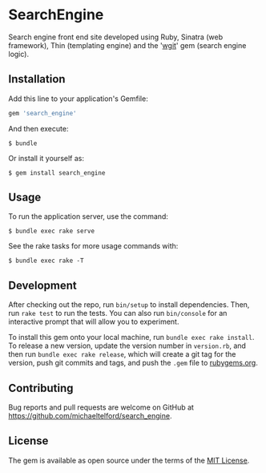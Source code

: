# SearchEngine

Search engine front end site developed using Ruby, Sinatra (web framework), Thin (templating engine) and the '[wgit](https://github.com/michaeltelford/wgit)' gem (search engine logic).

## Installation

Add this line to your application's Gemfile:

```ruby
gem 'search_engine'
```

And then execute:

    $ bundle

Or install it yourself as:

    $ gem install search_engine

## Usage

To run the application server, use the command:

    $ bundle exec rake serve

See the rake tasks for more usage commands with:

    $ bundle exec rake -T

## Development

After checking out the repo, run `bin/setup` to install dependencies. Then, run `rake test` to run the tests. You can also run `bin/console` for an interactive prompt that will allow you to experiment.

To install this gem onto your local machine, run `bundle exec rake install`. To release a new version, update the version number in `version.rb`, and then run `bundle exec rake release`, which will create a git tag for the version, push git commits and tags, and push the `.gem` file to [rubygems.org](https://rubygems.org).

## Contributing

Bug reports and pull requests are welcome on GitHub at https://github.com/michaeltelford/search_engine.

## License

The gem is available as open source under the terms of the [MIT License](http://opensource.org/licenses/MIT).
